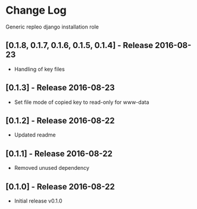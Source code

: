 # Change Log
Generic repleo django installation role

## [0.1.8, 0.1.7, 0.1.6, 0.1.5, 0.1.4] - Release 2016-08-23

* Handling of key files

## [0.1.3] - Release 2016-08-23

* Set file mode of copied key to read-only for www-data

## [0.1.2] - Release 2016-08-22

* Updated readme

## [0.1.1] - Release 2016-08-22

* Removed unused dependency

## [0.1.0] - Release 2016-08-22

* Initial release v0.1.0
